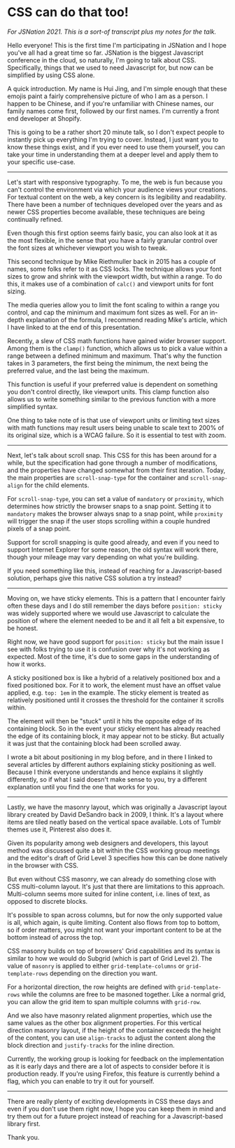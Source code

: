 # CSS can do that too!

*For JSNation 2021. This is a sort-of transcript plus my notes for the talk.*

Hello everyone! This is the first time I'm participating in JSNation and I hope you've all had a great time so far. JSNation is the biggest Javascript conference in the cloud, so naturally, I'm going to talk about CSS. Specifically, things that we used to need Javascript for, but now can be simplified by using CSS alone.

A quick introduction. My name is Hui Jing, and I'm simple enough that these emojis paint a fairly comprehensive picture of who I am as a person. I happen to be Chinese, and if you're unfamiliar with Chinese names, our family names come first, followed by our first names. I'm currently a front end developer at Shopify.

This is going to be a rather short 20 minute talk, so I don't expect people to instantly pick up everything I'm trying to cover. Instead, I just want you to know these things exist, and if you ever need to use them yourself, you can take your time in understanding them at a deeper level and apply them to your specific use-case.

---

Let's start with responsive typography. To me, the web is fun because you can't control the environment via which your audience views your creations. For textual content on the web, a key concern is its legibility and readability. There have been a number of techniques developed over the years and as newer CSS properties become available, these techniques are being continually refined.

Even though this first option seems fairly basic, you can also look at it as the most flexible, in the sense that you have a fairly granular control over the font sizes at whichever viewport you wish to tweak.

This second technique by Mike Riethmuller back in 2015 has a couple of names, some folks refer to it as CSS locks. The technique allows your font sizes to grow and shrink with the viewport width, but within a range. To do this, it makes use of a combination of `calc()` and viewport units for font sizing.

The media queries allow you to limit the font scaling to within a range you control, and cap the minimum and maximum font sizes as well. For an in-depth explanation of the formula, I recommend reading Mike's article, which I have linked to at the end of this presentation.

Recently, a slew of CSS math functions have gained wider browser support. Among them is the `clamp()` function, which allows us to pick a value within a range between a defined minimum and maximum. That's why the function takes in 3 parameters, the first being the minimum, the next being the preferred value, and the last being the maximum.

This function is useful if your preferred value is dependent on something you don't control directly, like viewport units. This clamp function also allows us to write something similar to the previous function with a more simplified syntax.

One thing to take note of is that use of viewport units or limiting text sizes with math functions may result users being unable to scale text to 200% of its original size, which is a WCAG failure. So it is essential to test with zoom.

---

Next, let's talk about scroll snap. This CSS for this has been around for a while, but the specification had gone through a number of modifications, and the properties have changed somewhat from their first iteration. Today, the main properties are `scroll-snap-type` for the container and `scroll-snap-align` for the child elements.

For `scroll-snap-type`, you can set a value of `mandatory` or `proximity`, which determines how strictly the browser snaps to a snap point. Setting it to `mandatory` makes the browser always snap to a snap point, while `proximity` will trigger the snap if the user stops scrolling within a couple hundred pixels of a snap point.

Support for scroll snapping is quite good already, and even if you need to support Internet Explorer for some reason, the old syntax will work there, though your mileage may vary depending on what you're building.

If you need something like this, instead of reaching for a Javascript-based solution, perhaps give this native CSS solution a try instead?

---

Moving on, we have sticky elements. This is a pattern that I encounter fairly often these days and I do still remember the days before `position: sticky` was widely supported where we would use Javascript to calculate the position of where the element needed to be and it all felt a bit expensive, to be honest.

Right now, we have good support for `position: sticky` but the main issue I see with folks trying to use it is confusion over why it's not working as expected. Most of the time, it's due to some gaps in the understanding of how it works.

A sticky positioned box is like a hybrid of a relatively positioned box and a fixed positioned box. For it to work, the element must have an offset value applied, e.g. `top: 1em` in the example. The sticky element is treated as relatively positioned until it crosses the threshold for the container it scrolls within.

The element will then be "stuck" until it hits the opposite edge of its containing block. So in the event your sticky element has already reached the edge of its containing block, it may appear not to be sticky. But actually it was just that the containing block had been scrolled away.

I wrote a bit about positioning in my blog before, and in there I linked to several articles by different authors explaining sticky positioning as well. Because I think everyone understands and hence explains it slightly differently, so if what I said doesn't make sense to you, try a different explanation until you find the one that works for you.

---

Lastly, we have the masonry layout, which was originally a Javascript layout library created by David DeSandro back in 2009, I think. It's a layout where items are tiled neatly based on the vertical space available. Lots of Tumblr themes use it, Pinterest also does it.

Given its popularity among web designers and developers, this layout method was discussed quite a bit within the CSS working group meetings and the editor's draft of Grid Level 3 specifies how this can be done natively in the browser with CSS.

But even without CSS masonry, we can already do something close with CSS multi-column layout. It's just that there are limitations to this approach. Multi-column seems more suited for inline content, i.e. lines of text, as opposed to discrete blocks. 

It's possible to span across columns, but for now the only supported value is all, which again, is quite limiting. Content also flows from top to bottom, so if order matters, you might not want your important content to be at the bottom instead of across the top.

CSS masonry builds on top of browsers' Grid capabilities and its syntax is similar to how we would do Subgrid (which is part of Grid Level 2). The value of `masonry` is applied to either `grid-template-columns` or `grid-template-rows` depending on the direction you want.

For a horizontal direction, the row heights are defined with `grid-template-rows` while the columns are free to be masoned together. Like a normal grid, you can allow the grid item to span multiple columns with `grid-row`.

And we also have masonry related alignment properties, which use the same values as the other box alignment properties. For this vertical direction masonry layout, if the height of the container exceeds the height of the content, you can use `align-tracks` to adjust the content along the block direction and `justify-tracks` for the inline direction.

Currently, the working group is looking for feedback on the implementation as it is early days and there are a lot of aspects to consider before it is production ready. If you're using Firefox, this feature is currently behind a flag, which you can enable to try it out for yourself.

---

There are really plenty of exciting developments in CSS these days and even if you don't use them right now, I hope you can keep them in mind and try them out for a future project instead of reaching for a Javascript-based library first.

Thank you.
